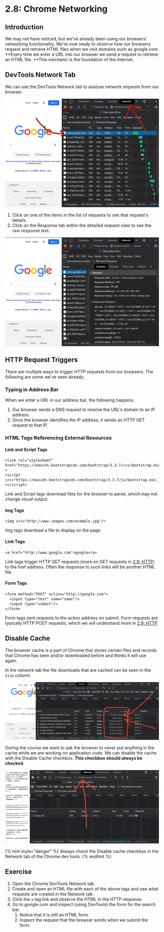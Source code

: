 # 2.8: Chrome Networking

## Introduction

We may not have noticed, but we've already been using our browsers' networking functionality. We're now ready to observe how our browsers request and retrieve HTML files when we visit domains such as google.com. \*\*Every time we enter a URL into our browser we send a request to retrieve an HTML file. \*\*This mechanic is the foundation of the Internet.

## DevTools Network Tab

We can use the DevTools Network tab to analyse network requests from our browser.

![The DevTools Network tab shows a chronological list of all HTTP requests from the current page.](<../.gitbook/assets/Screen Shot 2020-10-29 at 2.38.10 PM.png>)

1. Click on one of the items in the list of requests to see that request's details.
2. Click on the Response tab within the detailed request view to see the raw response text.

![](<../.gitbook/assets/Screen Shot 2020-10-29 at 2.38.17 PM.png>)

## HTTP Request Triggers

There are multiple ways to trigger HTTP requests from our browsers. The following are some we've seen already.

### Typing in Address Bar

When we enter a URL in our address bar, the following happens.

1. Our browser sends a DNS request to resolve the URL's domain to an IP address.
2. Once the browser identifies the IP address, it sends an HTTP GET request to that IP.

### HTML Tags Referencing External Resources

#### Link and Script Tags

```markup
<link rel="stylesheet" href="https://maxcdn.bootstrapcdn.com/bootstrap/3.3.7/css/bootstrap.min.css" >
<script src="https://maxcdn.bootstrapcdn.com/bootstrap/3.3.7/js/bootstrap.min.js" ></script>
```

Link and Script tags download files for the browser to parse, which may not change visual output.

#### Img Tags

```markup
<img src="http://www.images.com/example.jpg"/>
```

Img tags download a file to display on the page.

#### Link Tags

```markup
<a href="http://www.google.com">google</a>
```

Link tags trigger HTTP GET requests (more on GET requests in [2.9: HTTP](2.9-http.md)) to the href address. Often the response to such links will be another HTML file.

#### Form Tags

```markup
<form method="POST" action="http://google.com">
  <input type="text" name="name"/>
  <input type="submit"/>
</form>
```

Form tags sent requests to the action address on submit. Form requests are typically HTTP POST requests, which we will understand more in [2.9: HTTP](2.9-http.md).

## Disable Cache

The browser cache is a part of Chrome that stores certain files and records that Chrome has seen and/or downloaded before and thinks it will use again.

In the network tab the file downloads that are cached can be seen in the `Size` column.

![](../.gitbook/assets/size-cache.png)

During the course we want to ask the browser to never put anything in the cache while we are working on application code. We can disable the cache with the Disable Cache checkbox. **This checkbox should always be checked.**

![](../.gitbook/assets/disable-cache.png)

{% hint style="danger" %}
Always check the Disable cache checkbox in the Network tab of the Chrome dev tools.
{% endhint %}

## Exercise

1. Open the Chrome DevTools Network tab.
2. Create and open an HTML file with each of the above tags and see what requests are created in the Network tab.
3. Click the `a` tag link and observe the HTML in the HTTP response.
4. Go to google.com and inspect (using DevTools) the form for the search bar.
   1. Notice that it is still an HTML form.
   2. Inspect the request that the browser sends when we submit the form.
